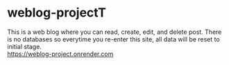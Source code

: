 # weblog-projectT
This is a web blog where you can read, create, edit, and delete post.
There is no databases so everytime you re-enter this site, all data will be reset to initial stage.
<br>https://weblog-project.onrender.com
